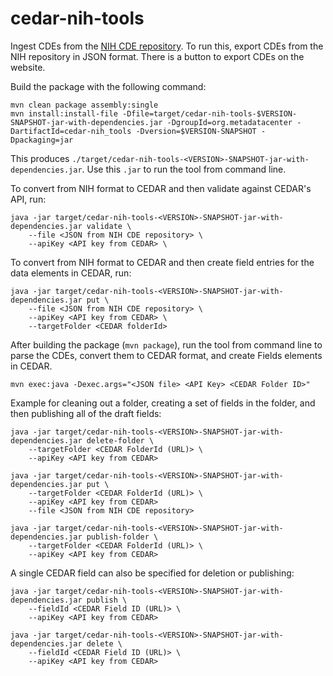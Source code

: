 # cedar-nih-tools

Ingest CDEs from the [NIH CDE repository](https://cde.nlm.nih.gov/cde/search).
To run this, export CDEs from the NIH repository in JSON format.
There is a button to export CDEs on the website.

Build the package with the following command:
```
mvn clean package assembly:single
mvn install:install-file -Dfile=target/cedar-nih-tools-$VERSION-SNAPSHOT-jar-with-dependencies.jar -DgroupId=org.metadatacenter -DartifactId=cedar-nih_tools -Dversion=$VERSION-SNAPSHOT -Dpackaging=jar
```

This produces `./target/cedar-nih-tools-<VERSION>-SNAPSHOT-jar-with-dependencies.jar`.
Use this `.jar` to run the tool from command line.

To convert from NIH format to CEDAR and then validate against CEDAR's API, run:
```
java -jar target/cedar-nih-tools-<VERSION>-SNAPSHOT-jar-with-dependencies.jar validate \
    --file <JSON from NIH CDE repository> \
    --apiKey <API key from CEDAR> \
```

To convert from NIH format to CEDAR and then create field entries for the data elements in CEDAR, run:
```
java -jar target/cedar-nih-tools-<VERSION>-SNAPSHOT-jar-with-dependencies.jar put \
    --file <JSON from NIH CDE repository> \
    --apiKey <API key from CEDAR> \
    --targetFolder <CEDAR folderId>
```
After building the package (`mvn package`), run the tool from command line  to parse the CDEs, convert them to CEDAR format, and create Fields elements in CEDAR.

```
mvn exec:java -Dexec.args="<JSON file> <API Key> <CEDAR Folder ID>"
```

Example for cleaning out a folder, creating a set of fields in the folder, and then publishing all of the draft fields:
```
java -jar target/cedar-nih-tools-<VERSION>-SNAPSHOT-jar-with-dependencies.jar delete-folder \
    --targetFolder <CEDAR FolderId (URL)> \
    --apiKey <API key from CEDAR>
    
java -jar target/cedar-nih-tools-<VERSION>-SNAPSHOT-jar-with-dependencies.jar put \
    --targetFolder <CEDAR FolderId (URL)> \
    --apiKey <API key from CEDAR>
    --file <JSON from NIH CDE repository>
    
java -jar target/cedar-nih-tools-<VERSION>-SNAPSHOT-jar-with-dependencies.jar publish-folder \
    --targetFolder <CEDAR FolderId (URL)> \
    --apiKey <API key from CEDAR>
```

A single CEDAR field can also be specified for deletion or publishing:
```
java -jar target/cedar-nih-tools-<VERSION>-SNAPSHOT-jar-with-dependencies.jar publish \
    --fieldId <CEDAR Field ID (URL)> \
    --apiKey <API key from CEDAR>
    
java -jar target/cedar-nih-tools-<VERSION>-SNAPSHOT-jar-with-dependencies.jar delete \
    --fieldId <CEDAR Field ID (URL)> \
    --apiKey <API key from CEDAR>
```